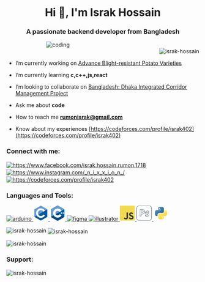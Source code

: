 <h1 align="center">Hi 👋, I'm Israk Hossain</h1>
<h3 align="center">A passionate backend developer from Bangladesh</h3>
<img align="right" alt="coding"width="400"src="https://user-images.githubusercontent.com/55389276/140866485-8fb1c876-9a8f-4d6a-98dc-08c4981eaf70.gif">

<p align="right"> <img src="https://komarev.com/ghpvc/?username=israk-hossain&label=Profile%20views&color=0e75b6&style=flat" alt="israk-hossain" /> </p>

- I’m currently working on [Advance Blight-resistant Potato Varieties](https://www.tendersinfo.com/tenders_details/498177835?desc=Advance-Blightresistant-Potato-Varieties)

- I’m currently learning **c,c++,js,react**

- I’m looking to collaborate on [Bangladesh: Dhaka Integrated Corridor Management Project](https://www.tendersinfo.com/tenders_details/466103371?desc=Bangladesh-Dhaka-Integrated-Corridor-Management-Project)

- Ask me about **code**

- How to reach me **rumonisrak@gmail.com**

- Know about my experiences [https://codeforces.com/profile/israk402](https://codeforces.com/profile/israk402)

<h3 align="left">Connect with me:</h3>
<p align="left">
<a href="https://fb.com/https://www.facebook.com/israk.hossain.rumon.1718" target="blank"><img align="center" src="https://raw.githubusercontent.com/rahuldkjain/github-profile-readme-generator/master/src/images/icons/Social/facebook.svg" alt="https://www.facebook.com/israk.hossain.rumon.1718" height="30" width="40" /></a>
<a href="https://instagram.com/https://www.instagram.com/_n_i_x_x_i_o_n_/" target="blank"><img align="center" src="https://raw.githubusercontent.com/rahuldkjain/github-profile-readme-generator/master/src/images/icons/Social/instagram.svg" alt="https://www.instagram.com/_n_i_x_x_i_o_n_/" height="30" width="40" /></a>
<a href="https://codeforces.com/profile/https://codeforces.com/profile/israk402" target="blank"><img align="center" src="https://raw.githubusercontent.com/rahuldkjain/github-profile-readme-generator/master/src/images/icons/Social/codeforces.svg" alt="https://codeforces.com/profile/israk402" height="30" width="40" /></a>
</p>

<h3 align="left">Languages and Tools:</h3>
<p align="left"> <a href="https://www.arduino.cc/" target="_blank" rel="noreferrer"> <img src="https://cdn.worldvectorlogo.com/logos/arduino-1.svg" alt="arduino" width="40" height="40"/> </a> <a href="https://www.cprogramming.com/" target="_blank" rel="noreferrer"> <img src="https://raw.githubusercontent.com/devicons/devicon/master/icons/c/c-original.svg" alt="c" width="40" height="40"/> </a> <a href="https://www.w3schools.com/cpp/" target="_blank" rel="noreferrer"> <img src="https://raw.githubusercontent.com/devicons/devicon/master/icons/cplusplus/cplusplus-original.svg" alt="cplusplus" width="40" height="40"/> </a> <a href="https://www.figma.com/" target="_blank" rel="noreferrer"> <img src="https://www.vectorlogo.zone/logos/figma/figma-icon.svg" alt="figma" width="40" height="40"/> </a> <a href="https://www.adobe.com/in/products/illustrator.html" target="_blank" rel="noreferrer"> <img src="https://www.vectorlogo.zone/logos/adobe_illustrator/adobe_illustrator-icon.svg" alt="illustrator" width="40" height="40"/> </a> <a href="https://developer.mozilla.org/en-US/docs/Web/JavaScript" target="_blank" rel="noreferrer"> <img src="https://raw.githubusercontent.com/devicons/devicon/master/icons/javascript/javascript-original.svg" alt="javascript" width="40" height="40"/> </a> <a href="https://www.photoshop.com/en" target="_blank" rel="noreferrer"> <img src="https://raw.githubusercontent.com/devicons/devicon/master/icons/photoshop/photoshop-line.svg" alt="photoshop" width="40" height="40"/> </a> <a href="https://www.python.org" target="_blank" rel="noreferrer"> <img src="https://raw.githubusercontent.com/devicons/devicon/master/icons/python/python-original.svg" alt="python" width="40" height="40"/> </a> </p>



<p><img align="left" src="https://github-readme-stats.vercel.app/api/top-langs?username=israk-hossain&show_icons=true&locale=en&layout=compact" alt="israk-hossain" /></p>

<p>&nbsp;<img align="center" src="https://github-readme-stats.vercel.app/api?username=israk-hossain&show_icons=true&locale=en" alt="israk-hossain" /></p>

<p><img align="center" src="https://github-readme-streak-stats.herokuapp.com/?user=israk-hossain&" alt="israk-hossain" /></p>
<h3 align="left">Support:</h3>
<p><a href="https://www.buymeacoffee.com/israk-hossain"> <img align="left" src="https://cdn.buymeacoffee.com/buttons/v2/default-yellow.png" height="50" width="210" alt="israk-hossain" /></a></p><br><br>
